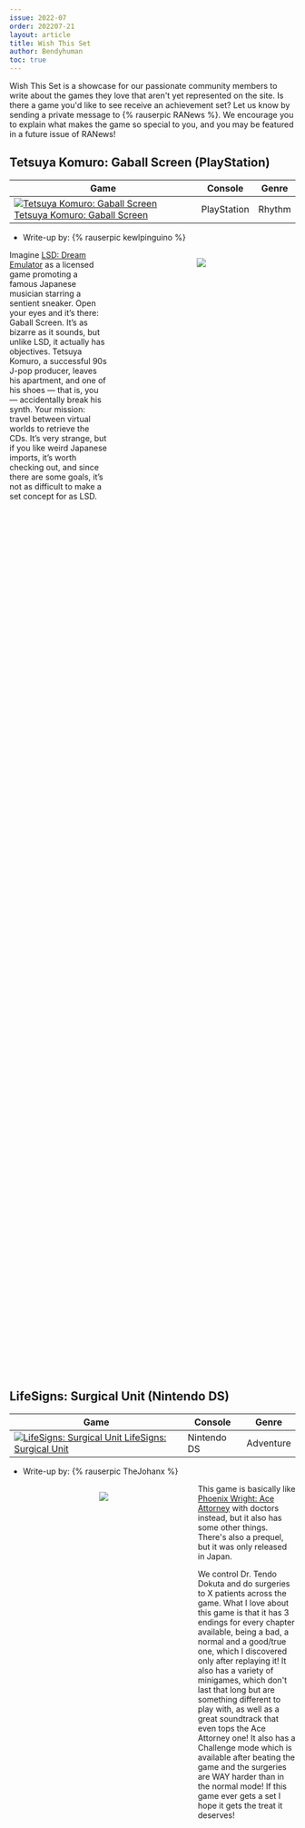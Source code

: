 ```yaml
---
issue: 2022-07
order: 202207-21
layout: article
title: Wish This Set
author: Bendyhuman
toc: true
---
```


Wish This Set is a showcase for our passionate community members to write about the games they love that aren't yet represented on the site. Is there a game you'd like to see receive an achievement set? Let us know by sending a private message to {% rauserpic RANews %}. We encourage you to explain what makes the game so special to you, and you may be featured in a future issue of RANews!

## Tetsuya Komuro: Gaball Screen (PlayStation)

| Game                                                                                                                                                                                                                                                                     | Console     | Genre  |
| ------------------------------------------------------------------------------------------------------------------------------------------------------------------------------------------------------------------------------------------------------------------------ | ----------- | ------ |
| <a class="gameicon-link" href="https://retroachievements.org/game/20076" target="_blank" rel="noopener"> <img class="gameicon" src="https://retroachievements.org/Images/059919.png" alt="Tetsuya Komuro: Gaball Screen"> <span>Tetsuya Komuro: Gaball Screen</span></a> | PlayStation | Rhythm |

* Write-up by: {% rauserpic kewlpinguino %}

<figure style="text-align:center;float:right;width:50%;height:50%">
<img src="https://www.mobygames.com/images/shots/l/1003782-gaball-screen-playstation-screenshot-back-home-sweet-home.png">
<figcaption></figcaption>
</figure>

Imagine [LSD: Dream Emulator](https://retroachievements.org/game/13437) as a licensed game promoting a famous Japanese musician starring a sentient sneaker. Open your eyes and it’s there: Gaball Screen. It’s as bizarre as it sounds, but unlike LSD, it actually has objectives. Tetsuya Komuro, a successful 90s J-pop producer, leaves his apartment, and one of his shoes — that is, you — accidentally break his synth. Your mission: travel between virtual worlds to retrieve the CDs. It’s very strange, but if you like weird Japanese imports, it’s worth checking out, and since there are some goals, it’s not as difficult to make a set concept for as LSD.

<br clear="right"/>

## LifeSigns: Surgical Unit (Nintendo DS)

| Game                                                                                                                                                                                                                                                           | Console     | Genre     |
| -------------------------------------------------------------------------------------------------------------------------------------------------------------------------------------------------------------------------------------------------------------- | ----------- | --------- |
| <a class="gameicon-link" href="https://retroachievements.org/game/20075" target="_blank" rel="noopener"> <img class="gameicon" src="https://retroachievements.org/Images/059918.png" alt="LifeSigns: Surgical Unit"> <span>LifeSigns: Surgical Unit</span></a> | Nintendo DS | Adventure |

* Write-up by: {% rauserpic TheJohanx %}

<figure style="text-align:center;float:left;width:50%;height:50%">
<img src="https://www.mobygames.com/images/shots/l/646598-lifesigns-surgical-unit-nintendo-ds-screenshot-the-cause-of.png">
<figcaption></figcaption>
</figure>

This game is basically like [Phoenix Wright: Ace Attorney](https://retroachievements.org/game/12747) with doctors instead, but it also has some other things. There's also a prequel, but it was only released in Japan.

We control Dr. Tendo Dokuta and do surgeries to X patients across the game. What I love about this game is that it has 3 endings for every chapter available, being a bad, a normal and a good/true one, which I discovered only after replaying it! It also has a variety of minigames, which don't last that long but are something different to play with, as well as a great soundtrack that even tops the Ace Attorney one! It also has a Challenge mode which is available after beating the game and the surgeries are WAY harder than in the normal mode! If this game ever gets a set I hope it gets the treat it deserves!

<br clear="left"/>

## WWF Royal Rumble (Dreamcast)

| Game                                                                                                                                                                                                                                           | Console   | Genre     |
| ---------------------------------------------------------------------------------------------------------------------------------------------------------------------------------------------------------------------------------------------- | --------- | --------- |
| <a class="gameicon-link" href="https://retroachievements.org/game/20074" target="_blank" rel="noopener"> <img class="gameicon" src="https://retroachievements.org/Images/059914.png" alt="WWF Royal Rumble"> <span>WWF Royal Rumble</span></a> | Dreamcast | Wrestling |

* Write-up by: {% rauserpic MrBird %}

<figure style="text-align:center;float:right;width:50%;height:50%">
<img src="https://gamefaqs.gamespot.com/a/screen/full/2/9/6/540296.jpg">
<figcaption></figcaption>
</figure>

WWF Royal Rumble for the Sega Dreamcast may share a name with a Genesis and SNES title, but that is the only similarity. Developed by Sega and Yuke's, Royal Rumble is an arcade-style wrestling game where up to 4 players can compete in the titular Royal Rumble match, where the goal is to eliminate as many opponents as you can. Since this game can hold up to 9 people in the ring at one time, things can get really chaotic.

There's also a standard Arcade Mode, where you pick your Superstar and a Partner (who is really more like an Assist from Marvel Vs. Capcom; hell, you can even choose one of 3 Assist Types, like Marvel 2) and run a 10-stage Gauntlet to become WWF Champion.

If you want to see why I would like to see a set of this game, I recommend looking up [newLegacyinc's video](https://www.youtube.com/watch?v=DgnqP9s9dzI) on it.

<br clear="right"/>

## Klonoa Heroes: Densetsu no Star Medal (Game Boy Advance)

| Game                                                                                                                                                                                                                                                                                    | Console          | Genre      |
| --------------------------------------------------------------------------------------------------------------------------------------------------------------------------------------------------------------------------------------------------------------------------------------- | ---------------- | ---------- |
| <a class="gameicon-link" href="https://retroachievements.org/game/4753" target="_blank" rel="noopener"> <img class="gameicon" src="https://retroachievements.org/Images/046625.png" alt="Klonoa Heroes: Densetsu no Star Medal"> <span>Klonoa Heroes: Densetsu no Star Medal</span></a> | Game Boy Advance | Action RPG |

* Write-up by: {% rauserpic Lonoke31 %}

<figure style="text-align:center;float:left;width:50%;height:50%">
<img src="https://retroachievements.org/Images/042950.png">
<figcaption></figcaption>
</figure>

As someone that loves the platforming genre, I love the Klonoa series. I actually discovered this series after playing and mastering both of the Klonoa games on the GBA. However, what if I was to tell you there was a third Klonoa game that doesn't play like any of the others? Klonoa Heroes is a Japanese-exclusive Action-RPG GBA game and the last original Klonoa game to be released (the Wii game and upcoming Klonoa game are just remakes of the PS1/PS2 releases). I have no clue what this story is about or how fun the gameplay is, but with the release of a translation patch a couple of months ago, I would love to see a set made to complete this trilogy.

<br clear="left"/>

## \~Hack~ Touhoumon Insane Version (Game Boy Advance)

| Game                                                                                                                                                                                                                                                                           | Console          | Genre             |
| ------------------------------------------------------------------------------------------------------------------------------------------------------------------------------------------------------------------------------------------------------------------------------ | ---------------- | ----------------- |
| <a class="gameicon-link" href="https://retroachievements.org/game/16638" target="_blank" rel="noopener"> <img class="gameicon" src="https://retroachievements.org/Images/060205.png" alt="\~Hack~ Touhoumon Insane Version"> <span>\~Hack~ Touhoumon Insane Version</span></a> | Game Boy Advance | Role-Playing Game |

* Writeup by: {% rauserpic Blazekickn %}

<figure style="text-align:center;float:right;width:50%;height:50%">
<img src="https://i.ytimg.com/vi/Svr2M63xz2Y/hqdefault.jpg">
<figcaption></figcaption>
</figure>

Admittedly, I'm not too familiar with the Touhou series, or even the popular series of Touhoumon fangames. However, I am familiar with this romhack. This game takes all the standard Kaizo hack tropes and turns them up to a thousand. Tedious map design, crude offensive "humor", and the frankly stupid difficulty make this one of the worst Pokemon hacks ever created. To put the difficulty into perspective, the first Rival fight after obtaining your starter has multiple Full Restores and an X Attack, and the optional Rival fight on Route 22 (the second trainer in the game) has 4 Pokemon in their mid 20s. While I can't provide screenshots, the dungeons in this game are the most painful thing I will ever have to play in a video game. Hour long dark mazes without flash with random warps everywhere that send you back to the start, and all of them are like this. If you want me to suffer, please develop a set for this hack.

<br clear="right"/>

## Tekken Card Challenge (WonderSwan)

| Game                                                                                                                                                                                                                                                    | Console    | Genre                 |
| ------------------------------------------------------------------------------------------------------------------------------------------------------------------------------------------------------------------------------------------------------- | ---------- | --------------------- |
| <a class="gameicon-link" href="https://retroachievements.org/game/2533" target="_blank" rel="noopener"> <img class="gameicon" src="https://retroachievements.org/Images/060206.png" alt="Tekken Card Challenge"> <span>Tekken Card Challenge</span></a> | WonderSwan | Collectible Card Game |

* Writeup by: {% rauserpic BloodParade %}

<figure style="text-align:center;float:left;width:50%;height:50%">
<img src="https://retroachievements.org/Images/033644.png">
<figcaption></figcaption>
</figure>

Get ready for the next battle!

Releasing in 1999, two years after [Tekken 3](https://retroachievements.org/game/11259) (something you'll notice rather quickly), Tekken Card Challenge for the WonderSwan could be considered the strangest spin-off in the series. What makes it stranger than the also card-based mobile releases? Being an RPG-esque game would likely be a good start as you try to reach the exit under a move limit, all while you pick up cards and fight enemies to level up, unlock new moves, and defeat Ogre at the end. While I expected to drop the game in minutes when I first tried it, it wound up being surprisingly captivating. The 21-character roster adds a surprising amount of replayability as each one varies in difficulty from easy to pain, making you adapt to each one's style including juggles, combos, counters, unblockables, and so on (protip: you get a chance to unlock a character by beating them in a fight, with the chance possibly increasing if you win without losing HP). Although the game's in Japanese, you'll quickly be able to understand it with just bit of time put into it.

In my opinion it's definitely a beast worth taking a look at, with enough content for a not-so-long but sweet set worth playing through.

<br clear="left"/>

## Super Battleship (SNES)

| Game                                                                                                                                                                                                                                          | Console | Genre                                               |
| --------------------------------------------------------------------------------------------------------------------------------------------------------------------------------------------------------------------------------------------- | ------- | --------------------------------------------------- |
| <a class="gameicon-link" href="https://retroachievements.org/game/1205" target="_blank" rel="noopener"> <img class="gameicon" src="https://retroachievements.org/Images/060207.png" alt="Super Battleship"> <span>Super Battleship</span></a> | SNES    | [Strategy](https://retroachievements.org/game/3074) |

* Writeup by: {% rauserpic TheRealBillHicks %}

<figure style="text-align:center;float:right;width:50%;height:50%">
<img src="https://images.igdb.com/igdb/image/upload/t_screenshot_big/toc5zj8gzosfbid5xpyp.jpg">
<figcaption></figcaption>
</figure>

This hidden gem for the Super Nintendo, based on the Milton Bradley classic, reimagines the iconic board game as an exciting turn-based action/strategy game. Featuring two game modes, players can choose to play against the computer in a faithful recreation of the original in Classic Battleship, or navigate enemy infested waters in Super Battleship, the real meat and potatoes of this cartridge.

Super Battleship mode lets players manage a fleet of ships in many distinct levels with unique goals to achieve. You'll need to utilize various tools and weapons such as radar, sonar, torpedoes and depth charges to wipe out enemy forces, while maintaining key components of your own fleet, like the engines, rudders, and guns. Encountering an enemy ship or submarine will enter you into real-time naval combat where you must quickly disable the opponents many systems however you can, or be destroyed!

This isn't a particularly difficult game but can be a decent challenge at times if you're not careful enough with your resources. Super Battleship is fairly slow-paced for an action game, and with not much background music to mention, I'd have to recommend playing while listening to the [RAPodcast](https://www.youtube.com/channel/UCIGdJGxrzmNYMaAGPsk2sIA). This games mechanics would lend itself easily to an achievement set, perhaps by having players complete certain tasks without losing any ships, or beating a level in under a certain number of moves. If you're a fan of classic SNES and RTS games, this is one you might want to check out.

<br clear="right"/>

## Dream Pinball 3D (Nintendo DS)

| Game                                                                                                                                                                                                                                           | Console     | Genre                                               |
| ---------------------------------------------------------------------------------------------------------------------------------------------------------------------------------------------------------------------------------------------- | ----------- | --------------------------------------------------- |
| <a class="gameicon-link" href="https://retroachievements.org/game/16695" target="_blank" rel="noopener"> <img class="gameicon" src="https://retroachievements.org/Images/060208.png" alt="Dream Pinball 3D"> <span>Dream Pinball 3D</span></a> | Nintendo DS | [Pinball](https://retroachievements.org/game/13449) |

* Writeup by: {% rauserpic TheForeseenArcade %}

<figure style="text-align:center;float:left;width:50%;height:50%">
<img src="https://media.pocketgamer.com/artwork/na-amds/DreamPinball_DS_1.JPG">
<figcaption></figcaption>
</figure>

Originally a PC game, Dream Pinball 3D is one of TopWare Interactive's classic games that brought Polish PC owners some nostalgia. I remember I owned a copy with a Polish PC game magazine, but I wasn't really familiar with it until I revisited it on Steam. When looking up the full library of TopWare's games, I was surprised to find out that some of their games got ported over to other platforms. In the case of Dream Pinball 3D, it got a port for iOS, Nintendo Wii, Xbox 360 and in this case, Nintendo DS.

Dream Pinball 3D contains six pinball machines with different themes: Knight Tournament, Monsters,
Aquatic, Dino Wars, Spinning Rotors and Amber Moon - the fantasy pinball machine linked to TopWare's
other game, the more famous "Two Worlds" series. The game also boasts that it has 6 dynamic camera positions, 6 materials for the balls, and realistic physics. But what separates the DS version from the other versions is the inclusion of a unique "mission mode", in which the player needs to reach certain goals within a limited amount of time like, say, getting a point multiplier of ten. The fact the game has a mission mode, as well as six pinball machines, makes for a very compelling achievement set, so it would bring a lot of replay value.

Despite the Steam release having mostly negative user reviews, the DS release is a surprisingly decent and
extended port of an PC game that, believe it or not, won a lot of awards from German gaming publications. I believe Dream Pinball 3D makes for a set that is as big and addictive, and maybe could even be the biggest
pinball game on RetroAchievements when taking account the six tables and a mission mode.

<br clear="left"/>

## Tony Hawk's Underground 2: Remix (PlayStation Portable)

| Game                                                                                                                                                                                                                                                                          | Console              | Genre                          |
| ----------------------------------------------------------------------------------------------------------------------------------------------------------------------------------------------------------------------------------------------------------------------------- | -------------------- | ------------------------------ |
| <a class="gameicon-link" href="https://retroachievements.org/game/3199" target="_blank" rel="noopener"> <img class="gameicon" src="https://retroachievements.org/Images/060209.png" alt="Tony Hawk's Underground 2: Remix"> <span>Tony Hawk's Underground 2: Remix</span></a> | PlayStation Portable | Extreme Sports - Skateboarding |

* Write-up by: {% rauserpic Daroachie %}

<figure style="text-align:center;float:right;width:50%;height:50%">
<img src="https://www.mobygames.com/images/promo/l/376596-tony-hawk-s-underground-2-remix-screenshot.jpg">
<figcaption></figcaption>
</figure>

Tony Hawk's Underground 2 is a landmark title of extreme sports and skateboarding, but did you know there was a port to the PSP that added MORE stuff? Unlike other portable Tony Hawk games, this one's just straight up the console version, which is good because that game was one of the best Tony Hawk games gameplay wise. Sure, the story is... well, edgy to say the least, but that doesn't mean playing the game isn't fun! Remix added a total of 4 new levels on top of the already huge list of locations, and the best part is they're both in story mode and classic mode! It does, however, shove some returning old school levels out of classic mode... but they're still in the game, gaps and all hiding in free skate mode. By the way, if you've ever played Tony Hawk's American Wasteland, 3 of the new levels might be familiar to you, because they were in that game. Fun fact, the fourth level Atlanta was in a collector's edition of American Wasteland only for the PS2.

I think more people should be aware of the fact that this game not only exists but adds onto an already great console game. Only minor problem being the fact that the PSP notably does not have two joysticks, but the game still controls as good as it needs to to keep a combo going. Anyway, game's cool, deserves a set, and whatever you do DON'T graffiti tag with the southern belle in Atlanta.

<br clear="right"/>

## Mickey's Wild Adventure (PlayStation)

| Game                                                                                                                                                                                                                                                        | Console     | Genre       |
| ----------------------------------------------------------------------------------------------------------------------------------------------------------------------------------------------------------------------------------------------------------- | ----------- | ----------- |
| <a class="gameicon-link" href="https://retroachievements.org/game/3843" target="_blank" rel="noopener"> <img class="gameicon" src="https://retroachievements.org/Images/060210.png" alt="Mickey's Wild Adventure"> <span>Mickey's Wild Adventure</span></a> | PlayStation | Platforming |

* Write-up by: {% rauserpic GalacticSpear %}

<figure style="text-align:center;float:left;width:50%;height:50%">
<img src="https://www.mobygames.com/images/shots/l/484243-mickey-mania-playstation-screenshot-as-are-obstacles-like.jpg">
<figcaption></figcaption>
</figure>

This is most unique version of Mickey Mania - not only have the graphics been completely reworked to take advantage of the console, but this version also includes all the stages from the previous versions plus a few more! About the game itself, it's a very simple platform game in design. You just jump and throw marbles most of the time, but each of the levels are quite varied and takes place in several old Mickey shorts. The game is also very challenging, which keeps you interested in playing from start to finish. It would be interesting to see how different this set could be compared to the SNES and Mega Drive sets.

<br clear="left"/>